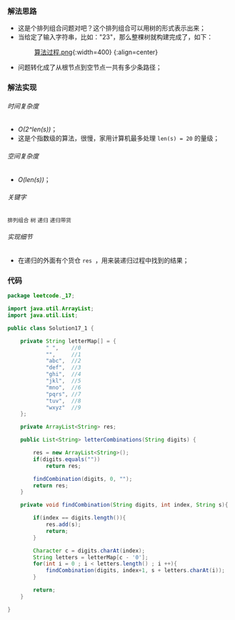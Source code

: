 ### 解法思路
- 这是个排列组合问题对吧？这个排列组合可以用树的形式表示出来；
- 当给定了输入字符串，比如："23"，那么整棵树就构建完成了，如下：
  
&emsp;&emsp;&emsp;&emsp; [算法过程.png](https://pic.leetcode-cn.com/38567dcbb6401d88946ca974aacffb5ab27cb1ad54056f02b59016c0cc68b40f-file_1562774451350){:width=400}
{:align=center}

- 问题转化成了从根节点到空节点一共有多少条路径；

### 解法实现
###### 时间复杂度
- *O(2^len(s))*；
- 这是个指数级的算法，很慢，家用计算机最多处理 `len(s) = 20` 的量级；
###### 空间复杂度
- *O(len(s))*；
###### 关键字
`排列组合` `树` `递归` `递归带货`
###### 实现细节
- 在递归的外面有个货仓  `res `，用来装递归过程中找到的结果；
### 代码

```Java [-Java]
package leetcode._17;

import java.util.ArrayList;
import java.util.List;

public class Solution17_1 {

    private String letterMap[] = {
            " ",    //0
            "",     //1
            "abc",  //2
            "def",  //3
            "ghi",  //4
            "jkl",  //5
            "mno",  //6
            "pqrs", //7
            "tuv",  //8
            "wxyz"  //9
    };

    private ArrayList<String> res;

    public List<String> letterCombinations(String digits) {

        res = new ArrayList<String>();
        if(digits.equals(""))
            return res;

        findCombination(digits, 0, "");
        return res;
    }

    private void findCombination(String digits, int index, String s){

        if(index == digits.length()){
            res.add(s);
            return;
        }

        Character c = digits.charAt(index);
        String letters = letterMap[c - '0'];
        for(int i = 0 ; i < letters.length() ; i ++){
            findCombination(digits, index+1, s + letters.charAt(i));
        }

        return;
    }

}
```
